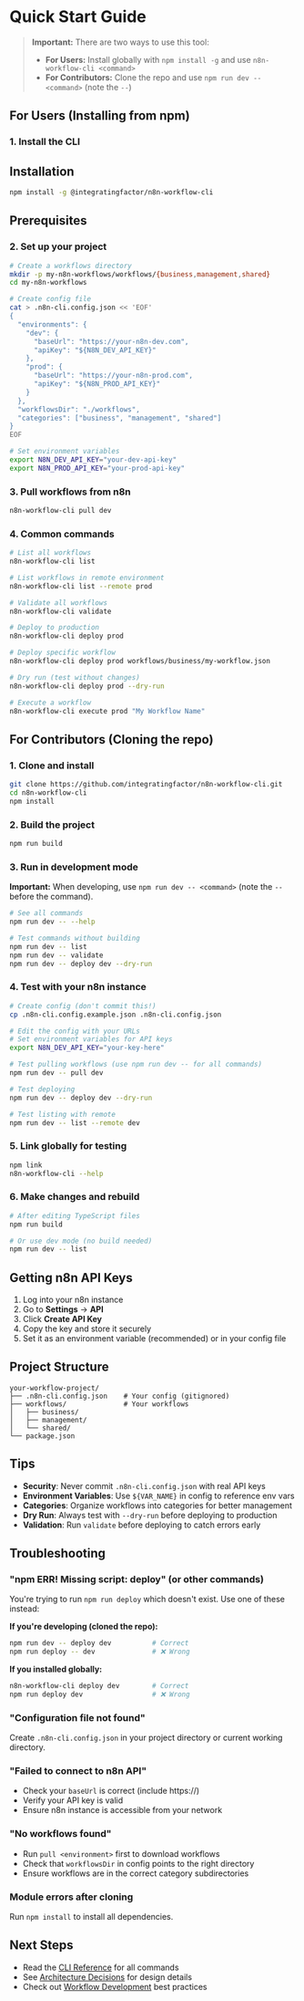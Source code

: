 # Quick Start Guide

> **Important:** There are two ways to use this tool:
> - **For Users:** Install globally with `npm install -g` and use `n8n-workflow-cli <command>`
> - **For Contributors:** Clone the repo and use `npm run dev -- <command>` (note the `--`)

## For Users (Installing from npm)

### 1. Install the CLI
## Installation

```bash
npm install -g @integratingfactor/n8n-workflow-cli
```

## Prerequisites

### 2. Set up your project
```bash
# Create a workflows directory
mkdir -p my-n8n-workflows/workflows/{business,management,shared}
cd my-n8n-workflows

# Create config file
cat > .n8n-cli.config.json << 'EOF'
{
  "environments": {
    "dev": {
      "baseUrl": "https://your-n8n-dev.com",
      "apiKey": "${N8N_DEV_API_KEY}"
    },
    "prod": {
      "baseUrl": "https://your-n8n-prod.com",
      "apiKey": "${N8N_PROD_API_KEY}"
    }
  },
  "workflowsDir": "./workflows",
  "categories": ["business", "management", "shared"]
}
EOF

# Set environment variables
export N8N_DEV_API_KEY="your-dev-api-key"
export N8N_PROD_API_KEY="your-prod-api-key"
```

### 3. Pull workflows from n8n
```bash
n8n-workflow-cli pull dev
```

### 4. Common commands
```bash
# List all workflows
n8n-workflow-cli list

# List workflows in remote environment
n8n-workflow-cli list --remote prod

# Validate all workflows
n8n-workflow-cli validate

# Deploy to production
n8n-workflow-cli deploy prod

# Deploy specific workflow
n8n-workflow-cli deploy prod workflows/business/my-workflow.json

# Dry run (test without changes)
n8n-workflow-cli deploy prod --dry-run

# Execute a workflow
n8n-workflow-cli execute prod "My Workflow Name"
```

## For Contributors (Cloning the repo)

### 1. Clone and install
```bash
git clone https://github.com/integratingfactor/n8n-workflow-cli.git
cd n8n-workflow-cli
npm install
```

### 2. Build the project
```bash
npm run build
```

### 3. Run in development mode

**Important:** When developing, use `npm run dev -- <command>` (note the `--` before the command).

```bash
# See all commands
npm run dev -- --help

# Test commands without building
npm run dev -- list
npm run dev -- validate
npm run dev -- deploy dev --dry-run
```

### 4. Test with your n8n instance
```bash
# Create config (don't commit this!)
cp .n8n-cli.config.example.json .n8n-cli.config.json

# Edit the config with your URLs
# Set environment variables for API keys
export N8N_DEV_API_KEY="your-key-here"

# Test pulling workflows (use npm run dev -- for all commands)
npm run dev -- pull dev

# Test deploying
npm run dev -- deploy dev --dry-run

# Test listing with remote
npm run dev -- list --remote dev
```

### 5. Link globally for testing
```bash
npm link
n8n-workflow-cli --help
```

### 6. Make changes and rebuild
```bash
# After editing TypeScript files
npm run build

# Or use dev mode (no build needed)
npm run dev -- list
```

## Getting n8n API Keys

1. Log into your n8n instance
2. Go to **Settings** → **API**
3. Click **Create API Key**
4. Copy the key and store it securely
5. Set it as an environment variable (recommended) or in your config file

## Project Structure

```
your-workflow-project/
├── .n8n-cli.config.json    # Your config (gitignored)
├── workflows/              # Your workflows
│   ├── business/
│   ├── management/
│   └── shared/
└── package.json
```

## Tips

- **Security**: Never commit `.n8n-cli.config.json` with real API keys
- **Environment Variables**: Use `${VAR_NAME}` in config to reference env vars
- **Categories**: Organize workflows into categories for better management
- **Dry Run**: Always test with `--dry-run` before deploying to production
- **Validation**: Run `validate` before deploying to catch errors early

## Troubleshooting

### "npm ERR! Missing script: deploy" (or other commands)
You're trying to run `npm run deploy` which doesn't exist. Use one of these instead:

**If you're developing (cloned the repo):**
```bash
npm run dev -- deploy dev          # Correct
npm run deploy -- dev              # ❌ Wrong
```

**If you installed globally:**
```bash
n8n-workflow-cli deploy dev        # Correct
npm run deploy dev                 # ❌ Wrong
```

### "Configuration file not found"
Create `.n8n-cli.config.json` in your project directory or current working directory.

### "Failed to connect to n8n API"
- Check your `baseUrl` is correct (include https://)
- Verify your API key is valid
- Ensure n8n instance is accessible from your network

### "No workflows found"
- Run `pull <environment>` first to download workflows
- Check that `workflowsDir` in config points to the right directory
- Ensure workflows are in the correct category subdirectories

### Module errors after cloning
Run `npm install` to install all dependencies.

## Next Steps

- Read the [CLI Reference](docs/cli-reference.md) for all commands
- See [Architecture Decisions](docs/architecture-decisions.md) for design details
- Check out [Workflow Development](docs/workflow-development.md) best practices

